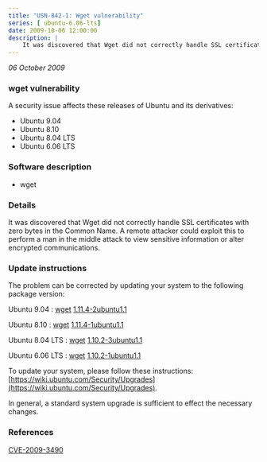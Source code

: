 ```yaml
---
title: "USN-842-1: Wget vulnerability"
series: [ ubuntu-6.06-lts]
date: 2009-10-06 12:00:00
description: |
    It was discovered that Wget did not correctly handle SSL certificates with zero bytes in the Common Name. A remote attacker could exploit this to perform a man in the middle attack to view sensitive information or alter encrypted communications. 
--- 
```

 
 

*06 October 2009*

### wget vulnerability

A security issue affects these releases of Ubuntu and its derivatives:

* Ubuntu 9.04
* Ubuntu 8.10
* Ubuntu 8.04 LTS
* Ubuntu 6.06 LTS

### Software description

* wget 

### Details

It was discovered that Wget did not correctly handle SSL certificates with zero bytes in the Common Name. A remote attacker could exploit this to perform a man in the middle attack to view sensitive information or alter encrypted communications. 

### Update instructions

The problem can be corrected by updating your system to the following package version:

Ubuntu 9.04
 : [wget](https://launchpad.net/ubuntu/+source/wget) <span> [1.11.4-2ubuntu1.1](https://launchpad.net/ubuntu/+source/wget/1.11.4-2ubuntu1.1) </span> 

Ubuntu 8.10
 : [wget](https://launchpad.net/ubuntu/+source/wget) <span> [1.11.4-1ubuntu1.1](https://launchpad.net/ubuntu/+source/wget/1.11.4-1ubuntu1.1) </span> 

Ubuntu 8.04 LTS
 : [wget](https://launchpad.net/ubuntu/+source/wget) <span> [1.10.2-3ubuntu1.1](https://launchpad.net/ubuntu/+source/wget/1.10.2-3ubuntu1.1) </span> 

Ubuntu 6.06 LTS
 : [wget](https://launchpad.net/ubuntu/+source/wget) <span> [1.10.2-1ubuntu1.1](https://launchpad.net/ubuntu/+source/wget/1.10.2-1ubuntu1.1) </span> 

To update your system, please follow these instructions: [https://wiki.ubuntu.com/Security/Upgrades](https://wiki.ubuntu.com/Security/Upgrades).

In general, a standard system upgrade is sufficient to effect the necessary changes. 

### References

 
 [CVE-2009-3490](http://people.ubuntu.com/~ubuntu-security/cve/CVE-2009-3490)
 

